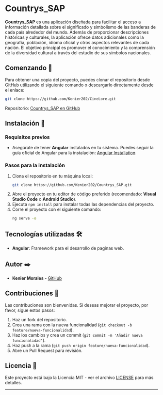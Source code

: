 # Countrys_SAP

**Countrys_SAP** es una aplicación diseñada para facilitar el acceso a información detallada sobre el significado y simbolismo de las banderas de cada país alrededor del mundo. Además de proporcionar descripciones históricas y culturales, la aplicación ofrece datos adicionales como la geografía, población, idioma oficial y otros aspectos relevantes de cada nación. El objetivo principal es promover el conocimiento y la comprensión de la diversidad cultural a través del estudio de sus símbolos nacionales.

## Comenzando 🚀

Para obtener una copia del proyecto, puedes clonar el repositorio desde GitHub utilizando el siguiente comando o descargarlo directamente desde el enlace:

```bash
git clone https://github.com/Kenier202/CineLore.git
```

Repositorio: [Countrys_SAP en GitHub](https://github.com/Kenier202/Countrys_SAP)

## Instalación 🔧

### Requisitos previos
- Asegúrate de tener **Angular** instalados en tu sistema. Puedes seguir la guía oficial de Angular para la instalación: [Angular Installation](https://angular.dev/)


### Pasos para la instalación
1. Clona el repositorio en tu máquina local:
   ```bash
   git clone https://github.com/Kenier202/Countrys_SAP.git
   ```
2. Abre el proyecto en tu editor de código preferido (recomendado: **Visual Studio Code** o **Android Studio**).
3. Ejecuta `npm install` para instalar todas las dependencias del proyecto.
4. Corre el proyecto con el siguiente comando:
   ```bash
   ng serve -o
   ```

## Tecnologías utilizadas 🛠️

- **Angular**: Framework para el desarrollo de paginas web.

## Autor ✒️

- **Kenier Morales** - [GitHub](https://github.com/Kenier202)

## Contribuciones 🤝

Las contribuciones son bienvenidas. Si deseas mejorar el proyecto, por favor, sigue estos pasos:
1. Haz un fork del repositorio.
2. Crea una rama con la nueva funcionalidad (`git checkout -b feature/nueva-funcionalidad`).
3. Haz los cambios y crea un commit (`git commit -m 'Añadir nueva funcionalidad'`).
4. Haz push a la rama (`git push origin feature/nueva-funcionalidad`).
5. Abre un Pull Request para revisión.

## Licencia 📄

Este proyecto está bajo la Licencia MIT - ver el archivo [LICENSE](LICENSE) para más detalles.

---
